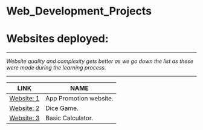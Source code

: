# Web_Development_Projects
<h1>Websites deployed:</h1>
<hr>
<p><em>Website quality and complexity gets better as we go down the list as these were made during the learning process.</em></p>
<hr>
<table>
  <thead>
    <tr>
      <th>LINK</th>
      <th>NAME</th>
     </tr>
   </thead>
    <tr>
    <td><a href="https://atomworkplace.github.io/Web_Development_Projects/Fourth_website/">Website: 1</a></td>
    <td>App Promotion website.</td>
  </tr>
  <tr>
    <td><a href="https://atomworkplace.github.io/Web_Development_Projects/Dice%20Challenge/">Website: 2</a></td>
    <td>Dice Game.</td>
  </tr>
    <tr>
    <td><a href="https://atomworkplace.github.io/Web_Development_Projects/Basic-Calculator/">Website: 3</a></td>
    <td>Basic Calculator.</td>
  </tr>
</table>

